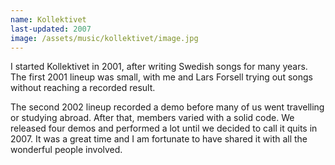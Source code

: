 ```yaml
---
name: Kollektivet
last-updated: 2007
image: /assets/music/kollektivet/image.jpg
---
```


I started Kollektivet in 2001, after writing Swedish songs for many years. The first 2001 lineup was small, with me and Lars Forsell trying out songs without reaching a recorded result.

The second 2002 lineup recorded a demo before many of us went travelling or studying abroad. After that, members varied with a solid code. We released four demos and performed a lot until we decided to call it quits in 2007. It was a great time and I am fortunate to have shared it with all the wonderful people involved.